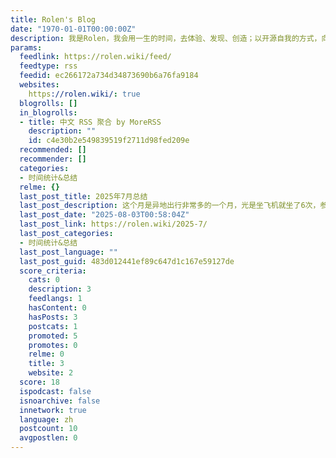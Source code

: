 ```yaml
---
title: Rolen's Blog
date: "1970-01-01T00:00:00Z"
description: 我是Rolen，我会用一生的时间，去体验、发现、创造；以开源自我的方式，向宇宙万物发送我的频率；借时间统计方法，度过自己眼中高质量的一生。
params:
  feedlink: https://rolen.wiki/feed/
  feedtype: rss
  feedid: ec266172a734d34873690b6a76fa9184
  websites:
    https://rolen.wiki/: true
  blogrolls: []
  in_blogrolls:
  - title: 中文 RSS 聚合 by MoreRSS
    description: ""
    id: c4e30b2e549839519f2711d98fed209e
  recommended: []
  recommender: []
  categories:
  - 时间统计&总结
  relme: {}
  last_post_title: 2025年7月总结
  last_post_description: 这个月是异地出行非常多的一个月，光是坐飞机就坐了6次，参加完北海道100k后，我在7月1号去了趟母校，见到了5 […]
  last_post_date: "2025-08-03T00:58:04Z"
  last_post_link: https://rolen.wiki/2025-7/
  last_post_categories:
  - 时间统计&总结
  last_post_language: ""
  last_post_guid: 483d012441ef89c647d1c167e59127de
  score_criteria:
    cats: 0
    description: 3
    feedlangs: 1
    hasContent: 0
    hasPosts: 3
    postcats: 1
    promoted: 5
    promotes: 0
    relme: 0
    title: 3
    website: 2
  score: 18
  ispodcast: false
  isnoarchive: false
  innetwork: true
  language: zh
  postcount: 10
  avgpostlen: 0
---
```

